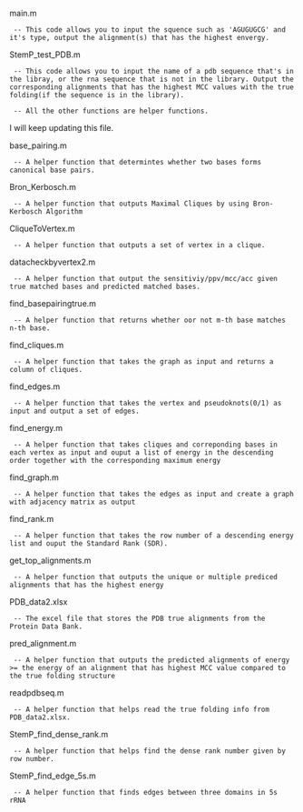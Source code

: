 main.m

     -- This code allows you to input the squence such as 'AGUGUGCG' and it's type, output the alignment(s) that has the highest envergy.


StemP_test_PDB.m              

     -- This code allows you to input the name of a pdb sequence that's in the libray, or the rna sequence that is not in the library. Output the corresponding alignments that has the highest MCC values with the true folding(if the sequence is in the library).

     -- All the other functions are helper functions.


I will keep updating this file.

base_pairing.m

     -- A helper function that determintes whether two bases forms canonical base pairs.


Bron_Kerbosch.m

     -- A helper function that outputs Maximal Cliques by using Bron-Kerbosch Algorithm


CliqueToVertex.m

     -- A helper function that outputs a set of vertex in a clique.


datacheckbyvertex2.m

     -- A helper function that output the sensitiviy/ppv/mcc/acc given true matched bases and predicted matched bases.


find_basepairingtrue.m

     -- A helper function that returns whether oor not m-th base matches n-th base.

find_cliques.m

     -- A helper function that takes the graph as input and returns a column of cliques.


find_edges.m

     -- A helper function that takes the vertex and pseudoknots(0/1) as input and output a set of edges.

find_energy.m

     -- A helper function that takes cliques and correponding bases in each vertex as input and ouput a list of energy in the descending order together with the corresponding maximum energy

find_graph.m

     -- A helper function that takes the edges as input and create a graph with adjacency matrix as output

find_rank.m

     -- A helper function that takes the row number of a descending energy list and ouput the Standard Rank (SDR).

get_top_alignments.m

     -- A helper function that outputs the unique or multiple prediced alignments that has the highest energy

PDB_data2.xlsx

     -- The excel file that stores the PDB true alignments from the Protein Data Bank.

pred_alignment.m

     -- A helper function that outputs the predicted alignments of energy >= the energy of an alignment that has highest MCC value compared to the true folding structure

readpdbseq.m

     -- A helper function that helps read the true folding info from PDB_data2.xlsx.

StemP_find_dense_rank.m

     -- A helper function that helps find the dense rank number given by row number.


StemP_find_edge_5s.m

     -- A helper function that finds edges between three domains in 5s rRNA


